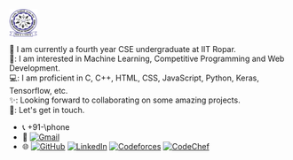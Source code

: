 <div style="background-color: white; width: 50px; height: 50px; display: inline-block;">
    <img src="iitrpr_logo.jpg" alt="IIT Ropar Logo" width="50" height="50" style="vertical-align: middle;"/>
</div>

🔭 I am currently a fourth year CSE undergraduate at IIT Ropar.<br>
🌱: I am interested in Machine Learning, Competitive Programming and Web Development.<br>
💻: I am proficient in C, C++, HTML, CSS, JavaScript, Python, Keras, Tensorflow, etc.<br>
✨: Looking forward to collaborating on some amazing projects.<br>
🤝: Let's get in touch.<br>

- 📞 +91-\phone
- 📧 [![Gmail](https://skillicons.dev/icons?i=gmail)](mailto:\emailb)
- 🌐 [![GitHub](https://skillicons.dev/icons?i=github)](https://github.com/Ashish-Gupta-2003)
  [![LinkedIn](https://skillicons.dev/icons?i=linkedin)](https://www.linkedin.com/in/ashish-gupta-86135329a/)
  [![Codeforces](https://skillicons.dev/icons?i=codeforces)](https://codeforces.com/profile/_Ashish_Gupta_)
  [![CodeChef](https://skillicons.dev/icons?i=codechef)](https://www.codechef.com/users/titan_2003)
